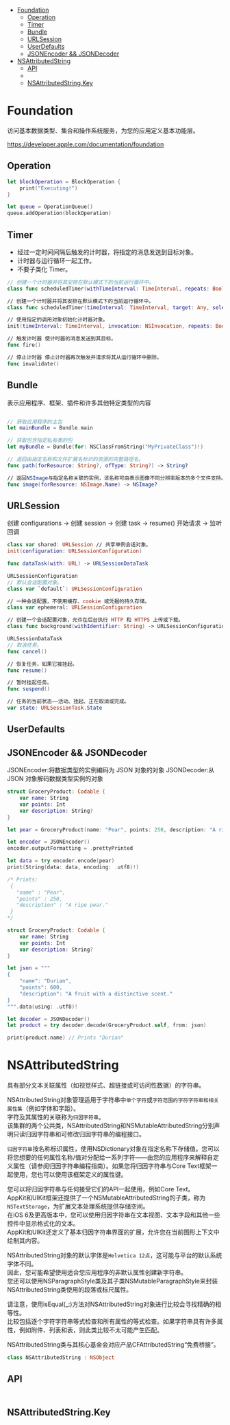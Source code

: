 <!-- TOC -->

- [Foundation](#foundation)
    - [Operation](#operation)
    - [Timer](#timer)
    - [Bundle](#bundle)
    - [URLSession](#urlsession)
    - [UserDefaults](#userdefaults)
    - [JSONEncoder && JSONDecoder](#jsonencoder--jsondecoder)
- [NSAttributedString](#nsattributedstring)
    - [API](#api)
    - [](#)
    - [NSAttributedString.Key](#nsattributedstringkey)

<!-- /TOC -->

# Foundation

访问基本数据类型、集合和操作系统服务，为您的应用定义基本功能层。

https://developer.apple.com/documentation/foundation

## Operation

```swift
let blockOperation = BlockOperation {
    print("Executing!")
}

let queue = OperationQueue()
queue.addOperation(blockOperation)
```

## Timer

- 经过一定时间间隔后触发的计时器，将指定的消息发送到目标对象。
- 计时器与运行循环一起工作。
- 不要子类化 Timer。

```swift
// 创建一个计时器并将其安排在默认模式下的当前运行循环中。
class func scheduledTimer(withTimeInterval: TimeInterval, repeats: Bool, block: (Timer) -> Void) -> Timer

// 创建一个计时器并将其安排在默认模式下的当前运行循环中。
class func scheduledTimer(timeInterval: TimeInterval, target: Any, selector: Selector, userInfo: Any?, repeats: Bool) -> Timer

// 使用指定的调用对象初始化计时器对象。
init(timeInterval: TimeInterval, invocation: NSInvocation, repeats: Bool)

// 触发计时器 使计时器的消息发送到其目标。
func fire()

// 停止计时器 停止计时器再次触发并请求将其从运行循环中删除。
func invalidate()

```

## Bundle

表示应用程序、框架、插件和许多其他特定类型的内容

```swift

// 获取应用程序的主包
let mainBundle = Bundle.main

// 获取包含指定私有类的包
let myBundle = Bundle(for: NSClassFromString("MyPrivateClass")!)

// 返回由指定名称和文件扩展名标识的资源的完整路径名。
func path(forResource: String?, ofType: String?) -> String?

// 返回NSImage与指定名称关联的实例，该名称可由表示图像不同分辨率版本的多个文件支持。
func image(forResource: NSImage.Name) -> NSImage?

```

## URLSession

创建 configurations -> 创建 session -> 创建 task -> resume() 开始请求 -> 监听回调

```swift
class var shared: URLSession // 共享单例会话对象。
init(configuration: URLSessionConfiguration)

func dataTask(with: URL) -> URLSessionDataTask

```

```swift
URLSessionConfiguration
// 默认会话配置对象。
class var `default`: URLSessionConfiguration

// 一种会话配置，不使用缓存、cookie 或凭据的持久存储。
class var ephemeral: URLSessionConfiguration

// 创建一个会话配置对象，允许在后台执行 HTTP 和 HTTPS 上传或下载。
class func background(withIdentifier: String) -> URLSessionConfiguration

```

```swift
URLSessionDataTask
// 取消任务。
func cancel()

// 恢复任务，如果它被挂起。
func resume()

// 暂时挂起任务。
func suspend()

// 任务的当前状态——活动、挂起、正在取消或完成。
var state: URLSessionTask.State

```

## UserDefaults 

## JSONEncoder && JSONDecoder

JSONEncoder:将数据类型的实例编码为 JSON 对象的对象
JSONDecoder:从 JSON 对象解码数据类型实例的对象

```swift
struct GroceryProduct: Codable {
    var name: String
    var points: Int
    var description: String?
}

let pear = GroceryProduct(name: "Pear", points: 250, description: "A ripe pear.")

let encoder = JSONEncoder()
encoder.outputFormatting = .prettyPrinted

let data = try encoder.encode(pear)
print(String(data: data, encoding: .utf8)!)

/* Prints:
 {
   "name" : "Pear",
   "points" : 250,
   "description" : "A ripe pear."
 }
*/
```

```swift
struct GroceryProduct: Codable {
    var name: String
    var points: Int
    var description: String?
}

let json = """
{
    "name": "Durian",
    "points": 600,
    "description": "A fruit with a distinctive scent."
}
""".data(using: .utf8)!

let decoder = JSONDecoder()
let product = try decoder.decode(GroceryProduct.self, from: json)

print(product.name) // Prints "Durian"
```

# NSAttributedString

具有部分文本关联属性（如视觉样式、超链接或可访问性数据）的字符串。

NSAttributedString对象管理适用于字符串中`单个字符`或`字符范围的字符字符串和相关属性集`（例如字体和字距）。  
字符及其属性的关联称为`归因字符串`。  
该集群的两个公共类，NSAttributedString和NSMutableAttributedString分别声明只读归因字符串和可修改归因字符串的编程接口。

`归因字符串`按名称标识属性，使用NSDictionary对象在指定名称下存储值。您可以将您想要的任何属性名称/值对分配给一系列字符——由您的应用程序来解释自定义属性（请参阅归因字符串编程指南）。如果您将归因字符串与Core Text框架一起使用，您也可以使用该框架定义的属性键。

您可以将归因字符串与任何接受它们的API一起使用，例如Core Text。  
AppKit和UIKit框架还提供了一个NSMutableAttributedString的子类，称为`NSTextStorage`，为扩展文本处理系统提供存储空间。  
在iOS 6及更高版本中，您可以使用归因字符串在文本视图、文本字段和其他一些控件中显示格式化的文本。  
AppKit和UIKit还定义了基本归因字符串界面的扩展，允许您在当前图形上下文中绘制其内容。

NSAttributedString对象的默认字体是`Helvetica 12点`，这可能与平台的默认系统字体不同。  
因此，您可能希望使用适合您应用程序的非默认属性创建新字符串。  
您还可以使用NSParagraphStyle类及其子类NSMutableParagraphStyle来封装NSAttributedString类使用的段落或标尺属性。

请注意，使用isEqual(_:)方法对NSAttributedString对象进行比较会寻找精确的相等性。  
比较包括逐个字符字符串等式检查和所有属性的等式检查。如果字符串具有许多属性，例如附件、列表和表，则此类比较不太可能产生匹配。

NSAttributedString类与其核心基金会对应产品CFAttributedString“免费桥接”。

```swift
class NSAttributedString : NSObject
```

## API

###

```swift

```

## NSAttributedString.Key

```swift

```
